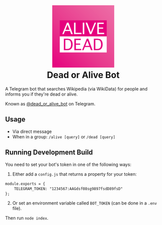 <h1 align="center">
    <img src="https://raw.githubusercontent.com/JonShort/dead-or-alive-bot/add-logo/logo.png" alt="dead or alive bot" title="dead-or-alive-bot" width="200">
    <br>
    Dead or Alive Bot
    <br>
</h1>

A Telegram bot that searches Wikipedia (via WikiData) for people and informs you if they're dead or alive.

Known as [@dead_or_alive_bot](http://t.me/dead_or_alive_bot) on Telegram.


## Usage

* Via direct message
* When in a group: `/alive [query]` or `/dead [query]`


## Running Development Build

You need to set your bot's token in one of the following ways:

1. Either add a `config.js` that returns a property for your token:
```
module.exports = {
    TELEGRAM_TOKEN: "1234567:AAGdsf08sg9897fsdD89fsD"
};
```
2. Or set an environment variable called `BOT_TOKEN` (can be done in a `.env` file).

Then run `node index`.
